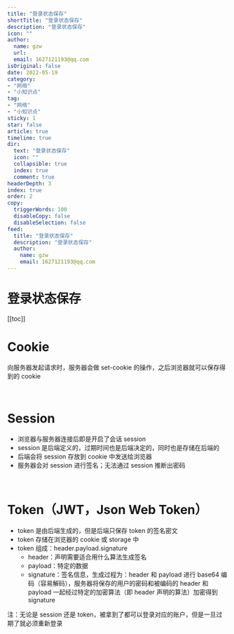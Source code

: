 ```yaml
---
title: "登录状态保存"
shortTitle: "登录状态保存"
description: "登录状态保存"
icon: ""
author: 
  name: gzw
  url: 
  email: 1627121193@qq.com
isOriginal: false
date: 2022-05-19
category: 
- "网络"
- "小知识点"
tag:
- "网络"
- "小知识点"
sticky: 1
star: false
article: true
timeline: true
dir:
  text: "登录状态保存"
  icon: ""
  collapsible: true
  index: true
  comment: true
headerDepth: 3
index: true
order: 2
copy:
  triggerWords: 100
  disableCopy: false
  disableSelection: false
feed:
  title: "登录状态保存"
  description: "登录状态保存"
  author:
    name: gzw
    email: 1627121193@qq.com
---
```





# 登录状态保存

[[toc]]


# Cookie

向服务器发起请求时，服务器会做 set-cookie 的操作，之后浏览器就可以保存得到的 cookie



<br/>

# Session

- 浏览器与服务器连接后即是开启了会话 session
- session 是后端定义的，过期时间也是后端决定的，同时也是存储在后端的
- 后端会将 session 存放到 cookie 中发送给浏览器
- 服务器会对 session 进行签名；无法通过 session 推断出密码



<br/>

# Token（JWT，Json Web Token）

- token 是由后端生成的，但是后端只保存 token 的签名密文
- token 存储在浏览器的 cookie 或 storage 中
- token 组成：header.payload.signature
  - header：声明需要适合用什么算法生成签名
  - payload：特定的数据
  - signature：签名信息，生成过程为：header 和 payload 进行 base64 编码（容易解码），服务器将保存的用户的密码和被编码的 header 和 payload 一起经过特定的加密算法（即 header 声明的算法）加密得到 signature

注：无论是 session 还是 token，被拿到了都可以登录对应的账户，但是一旦过期了就必须重新登录

